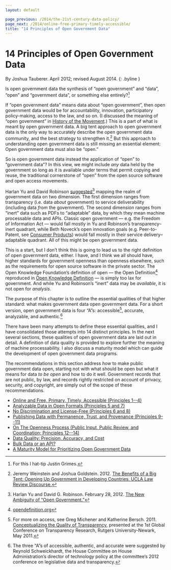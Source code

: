 ```yaml
---
layout: default

page_previous: /2014/the-21st-century-data-policy/
page_next: /2014/online-free-primary-timely-accessible/
title: "14 Principles of Open Government Data"
---
```

14 Principles of Open Government Data
=====================================

By Joshua Tauberer. April 2012; revised August 2014.
{: .byline }


Is open government data the synthesis of “open government” and “data”, “open” and “government data”, or something else entirely?[^1]

If “open government data” means data about “open government”, then open government data would be for accountability, innovation, participatory policy-making, access to the law, and so on. (I discussed the meaning of “open government” in [History of the Movement](/2014/history-the-movement/).) This is a part of what is meant by open government data. A big tent approach to open government data is the only way to accurately describe the open government data community, and the best strategy to strengthen it.[^2] But this approach to understanding open government data is still missing an essential element: Open government data must also be “open.”

So is open government data instead the application of “open” to “government data”? In this view, we might include *any* data held by the government so long as it is available under terms that permit copying and reuse, the traditional cornerstone of “open” from the open source software and open access movements.

Harlan Yu and David Robinson [suggested](http://papers.ssrn.com/sol3/papers.cfm?abstract_id=2012489)[^3] mapping the realm of government data on two dimension. The first dimension ranges from transparency (i.e. data *about* government) to service deliverability (including data *from* the government). The second dimension ranges from “inert” data such as PDFs to “adaptable” data, by which they mean machine processable data and APIs. Classic open government — e.g. the Freedom of Information Act — would fall mostly in Yu and Robinson’s transparency–inert quadrant, while Beth Noveck’s open innovation goals (e.g. Peer-to-Patent, see [Consumer Products](/2014/consumer-products/)) would fall mostly in their service delivery–adaptable quadrant. All of this might be open government data.

This is a start, but I don’t think this is going to lead us to the right definition of open government data, either. I have, and I think we all should have, higher standards for government openness than openness elsewhere, such as the requirements for open source software in the private sector. The Open Knowledge Foundation’s definition of open — the <span>Open Definition</span>[^4] reproduced in [Open Knowledge Definition](/2014/open-knowledge-definition/) — is simply too lax for government. And while Yu and Robinson’s “inert” data may be *available*, it is not open for *analysis*.

The purpose of this chapter is to outline the essential qualities of that higher standard: what makes government data open government data. For a short version, open government data is four “A”s: accessible[^5], accurate, analyzable, and authentic.[^6]

There have been many attempts to define these essential qualities, and I have consolidated those attempts into 14 distinct principles. In the next several sections, these qualities of open government data are laid out in detail. A definition of data quality is provided to explore further the meaning of machine processability. I also discuss a maturity model which can guide the development of open government data programs.

The recommendations in this section address *how* to make public government <span>data</span> open, starting not with what should be open but what it means for data *to be open* and how to do it well. Government records that are not public, by law, and records rightly restricted on account of privacy, security, and <span>copyright</span>, are simply out of the scope of these recommendations.

[^1]: For this I hat-tip Justin Grimes.

[^2]: Jeremy Weinstein and Joshua Goldstein. 2012. [The Benefits of a Big Tent: Opening Up Government in Developing Countries. UCLA Law Review Discourse.](http://www.uclalawreview.org/pdf/discourse/60-3.pdf)

[^3]: Harlan Yu and David G. Robinson. February 28, 2012. [The New Ambiguity of “Open Government.”](http://papers.ssrn.com/sol3/papers.cfm?abstract_id=2012489)

[^4]: [opendefinition.org](http://opendefinition.org)

[^5]: For more on access, see Greg Michener and Katherine Bersch. 2011. [Conceptualizing the Quality of Transparency](http://spaa.newark.rutgers.edu/images/stories/documents/Transparency_Research_Conference/Papers/Michener_Greg_Paper_two.pdf), presented at the 1st Global Conference on Transparency Research, Rutgers University-Newark, May 2011.

[^6]: The three “A”s of accessible, authentic, and accurate were suggested by Reynold Schweickhardt, the House Committee on House Administration’s director of technology policy at the committee’s 2012 conference on legislative data and transparency.


* [Online and Free, Primary, Timely, Accessible (Principles 1--4)](/2014/online-free-primary-timely-accessible/)
* [Analyzable Data in Open Formats (Principles 5 and 7)](/2014/analyzable-data-in-open-formats/)
* [No Discrimination and License-Free (Principles 6 and 8)](/2014/no-discrimination-license-free/)
* [Publishing Data with Permanence, Trust, and Provenance (Principles 9--11)](/2014/permanence-trust-provenance/)
* [On The Openness Process (Public Input, Public Review, and Coordination; Principles 12--14)](/2014/public-input-public-review-coordination/)
* [Data Quality: Precision, Accuracy, and Cost](/2014/data-quality/)
* [Bulk Data or an API?](/2014/bulk-data-an-api/)
* [A Maturity Model for Prioritizing Open Government Data](/2014/maturity-model-for-prioritization/)
